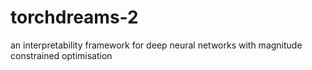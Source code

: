 # torchdreams-2
an interpretability framework for deep neural networks with magnitude constrained optimisation
